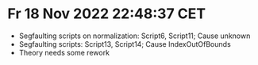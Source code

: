 # Fr 18 Nov 2022 22:48:37 CET
- Segfaulting scripts on normalization: Script6, Script11; Cause unknown
- Segfaulting scripts: Script13, Script14; Cause IndexOutOfBounds
- Theory needs some rework
